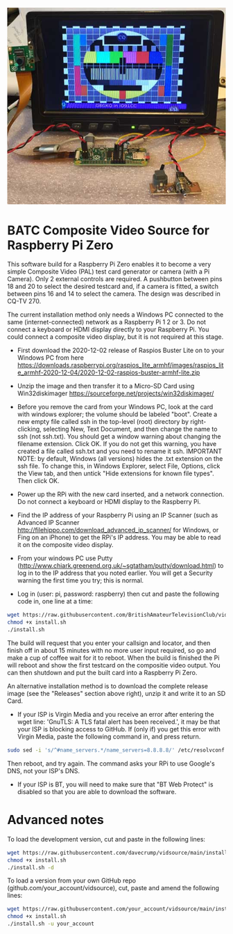 ![vidsource banner](/README_Image.JPG)
# BATC Composite Video Source for Raspberry Pi Zero 

This software build for a Raspberry Pi Zero enables it to become a very simple Composite Video (PAL) test card generator or camera (with a Pi Camera).  Only 2 external controls are required.  A pushbutton between pins 18 and 20 to select the desired testcard and, if a camera is fitted, a switch between pins 16 and 14 to select the camera.  The design was described in CQ-TV 270.

The current installation method only needs a Windows PC connected to the same (internet-connected) network as a Raspberry Pi 1 2 or 3.  Do not connect a keyboard or HDMI display directly to your Raspberry Pi.  You could connect a composite video display, but it is not required at this stage.

- First download the 2020-12-02 release of Raspios Buster Lite on to your Windows PC from here https://downloads.raspberrypi.org/raspios_lite_armhf/images/raspios_lite_armhf-2020-12-04/2020-12-02-raspios-buster-armhf-lite.zip 

- Unzip the image and then transfer it to a Micro-SD Card using Win32diskimager https://sourceforge.net/projects/win32diskimager/

- Before you remove the card from your Windows PC, look at the card with windows explorer; the volume should be labeled "boot".  Create a new empty file called ssh in the top-level (root) directory by right-clicking, selecting New, Text Document, and then change the name to ssh (not ssh.txt).  You should get a window warning about changing the filename extension.  Click OK.  If you do not get this warning, you have created a file called ssh.txt and you need to rename it ssh.  IMPORTANT NOTE: by default, Windows (all versions) hides the .txt extension on the ssh file.  To change this, in Windows Explorer, select File, Options, click the View tab, and then untick "Hide extensions for known file types". Then click OK.

- Power up the RPi with the new card inserted, and a network connection.  Do not connect a keyboard or HDMI display to the Raspberry Pi. 

- Find the IP address of your Raspberry Pi using an IP Scanner (such as Advanced IP Scanner http://filehippo.com/download_advanced_ip_scanner/ for Windows, or Fing on an iPhone) to get the RPi's IP address.  You may be able to read it on the composite video display.

- From your windows PC use Putty (http://www.chiark.greenend.org.uk/~sgtatham/putty/download.html) to log in to the IP address that you noted earlier.  You will get a Security warning the first time you try; this is normal.

- Log in (user: pi, password: raspberry) then cut and paste the following code in, one line at a time:

```sh
wget https://raw.githubusercontent.com/BritishAmateurTelevisionClub/vidsource/main/install.sh
chmod +x install.sh
./install.sh
```

The build will request that you enter your callsign and locator, and then finish off in about 15 minutes with no more user input required, so go and make a cup of coffee wait for it to reboot.  When the build is finished the Pi will reboot and show the first testcard on the compositie video output.  You can then shutdown and put the built card into a Raspberry Pi Zero.

An alternative installation method is to download the complete release image (see the "Releases" section above right), unzip it and write it to an SD Card. 

- If your ISP is Virgin Media and you receive an error after entering the wget line: 'GnuTLS: A TLS fatal alert has been received.', it may be that your ISP is blocking access to GitHub.  If (only if) you get this error with Virgin Media, paste the following command in, and press return.
```sh
sudo sed -i 's/^#name_servers.*/name_servers=8.8.8.8/' /etc/resolvconf.conf
```
Then reboot, and try again.  The command asks your RPi to use Google's DNS, not your ISP's DNS.

- If your ISP is BT, you will need to make sure that "BT Web Protect" is disabled so that you are able to download the software.

# Advanced notes

To load the development version, cut and paste in the following lines:

```sh
wget https://raw.githubusercontent.com/davecrump/vidsource/main/install.sh
chmod +x install.sh
./install.sh -d
```

To load a version from your own GitHub repo (github.com/your_account/vidsource), cut, paste and amend the following lines:
```sh
wget https://raw.githubusercontent.com/your_account/vidsource/main/install.sh
chmod +x install.sh
./install.sh -u your_account
```

